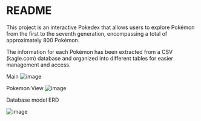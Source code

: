 # README

This project is an interactive Pokedex that allows users to explore Pokémon from the first to the seventh generation, encompassing a total of approximately 800 Pokémon.

The information for each Pokémon has been extracted from a CSV (kagle.com) database and organized into different tables for easier management and access.

Main
![image](https://github.com/user-attachments/assets/9b46b768-fa92-471e-be1f-2dfcb3393fcb)


Pokemon View
![image](https://github.com/user-attachments/assets/e82ccc8e-231e-42cf-ab58-ca0e2988369e)


Database model ERD

![image](https://github.com/user-attachments/assets/04b4d162-b869-4954-a075-8ae93a574290)

